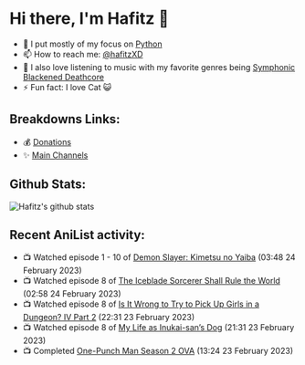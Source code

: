 # Hi there, I'm Hafitz 👋
- 🐍 I put mostly of my focus on [Python](https://python.org)
- 📫 How to reach me: [@hafitzXD](https://t.me/hafitzXD)
- 🎵 I also love listening to music with my favorite genres being [Symphonic Blackened Deathcore](https://youtu.be/qyYmS_iBcy4)
- ⚡ Fun fact: I love Cat 😺

## Breakdowns Links:
- 💰 [Donations](https://t.me/TheBreakdowns/2)
- ✨ [Main Channels](https://t.me/TheBreakdowns)

## Github Stats:
![Hafitz's github stats](https://github-readme-stats.vercel.app/api?username=breakdowns&show_icons=true&count_private=true&bg_color=00000000&text_color=777)

## Recent AniList activity:
<!-- ANILIST_ACTIVITY:start -->

-   📺 Watched episode 1 - 10 of [Demon Slayer: Kimetsu no Yaiba](https://anilist.co/anime/101922) (03:48 24 February 2023)
-   📺 Watched episode 8 of [The Iceblade Sorcerer Shall Rule the World](https://anilist.co/anime/148116) (02:58 24 February 2023)
-   📺 Watched episode 8 of [Is It Wrong to Try to Pick Up Girls in a Dungeon? IV Part 2](https://anilist.co/anime/155211) (22:31 23 February 2023)
-   📺 Watched episode 8 of [My Life as Inukai-san’s Dog](https://anilist.co/anime/146346) (21:31 23 February 2023)
-   📺 Completed [One-Punch Man Season 2 OVA](https://anilist.co/anime/108945) (13:24 23 February 2023)

<!-- ANILIST_ACTIVITY:end -->
